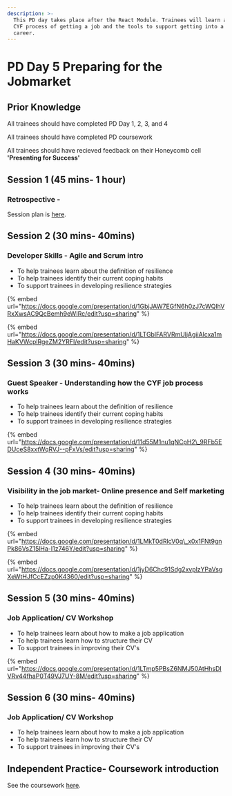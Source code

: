 ```yaml
---
description: >-
  This PD day takes place after the React Module. Trainees will learn about the
  CYF process of getting a job and the tools to support getting into a new
  career.
---
```


# PD Day 5 Preparing for the Jobmarket

## Prior Knowledge 

All trainees should have completed PD Day 1, 2, 3, and 4

All trainees should have completed PD coursework 

All trainees should have recieved feedback on their Honeycomb cell **'Presenting for Success'** 

## Session 1 \(45 mins- 1 hour\)

### Retrospective - 



Session plan is [here](https://personaldevelopment.codeyourfuture.io/sessions/js2-pd-day-4/retro-whats-your-superpower). 

## Session 2 \(30 mins- 40mins\)

### Developer Skills - Agile and Scrum intro

* To help trainees learn about the definition of resilience
* To help trainees identify their current coping habits
* To support trainees in developing resilience strategies

{% embed url="https://docs.google.com/presentation/d/1GbjJAW7EGfN6h0zJ7cWQlhVRxXwsAC9QcBemh9eWIRc/edit?usp=sharing" %}



{% embed url="https://docs.google.com/presentation/d/1LTGblFARVRmUljAgiiAlcxa1mHaKVWcplRgeZM2YRFI/edit?usp=sharing" %}





## Session 3 \(30 mins- 40mins\)

### Guest Speaker - Understanding how the CYF job process works

* To help trainees learn about the definition of resilience
* To help trainees identify their current coping habits
* To support trainees in developing resilience strategies

{% embed url="https://docs.google.com/presentation/d/11d55M1nu1qNCpH2\_9RFb5EDUceS8xxtWqRVJ--pFxVs/edit?usp=sharing" %}

## Session 4 \(30 mins- 40mins\)

### Visibility in the job market- Online presence and Self marketing 

* To help trainees learn about the definition of resilience
* To help trainees identify their current coping habits
* To support trainees in developing resilience strategies

{% embed url="https://docs.google.com/presentation/d/1LMkT0dRlcV0q\_x0x1FNt9gnPk86VsZ15lHa-I1z746Y/edit?usp=sharing" %}



{% embed url="https://docs.google.com/presentation/d/1jyD6Chc91Sdg2xvplzYPaVsgXeWtHJfCcEZzp0K4360/edit?usp=sharing" %}



## Session 5 \(30 mins- 40mins\)

### Job Application/ CV Workshop

* To help trainees learn about how to make a job application
* To help trainees learn how to structure their CV
* To support trainees in improving their CV's

{% embed url="https://docs.google.com/presentation/d/1LTmp5PBsZ6NMJ50AtHhsDIVRv44fhaP0T49VJ7UY-8M/edit?usp=sharing" %}

## Session 6 \(30 mins- 40mins\)

### Job Application/ CV Workshop

* To help trainees learn about how to make a job application
* To help trainees learn how to structure their CV
* To support trainees in improving their CV's

## Independent Practice- Coursework introduction ‌ <a id="independent-practice-coursework-introduction"></a>

See the coursework [here](https://personaldevelopment.codeyourfuture.io/sessions/js2-pd-day-4/coursework).

### 

